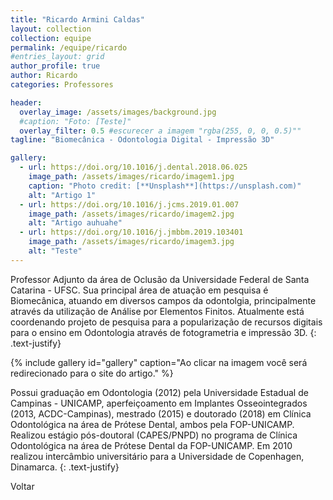 ```yaml
---
title: "Ricardo Armini Caldas"
layout: collection
collection: equipe
permalink: /equipe/ricardo
#entries_layout: grid
author_profile: true
author: Ricardo
categories: Professores

header:
  overlay_image: /assets/images/background.jpg
  #caption: "Foto: [Teste]"
  overlay_filter: 0.5 #escurecer a imagem "rgba(255, 0, 0, 0.5)""
tagline: "Biomecânica - Odontologia Digital - Impressão 3D"

gallery:
  - url: https://doi.org/10.1016/j.dental.2018.06.025
    image_path: /assets/images/ricardo/imagem1.jpg
    caption: "Photo credit: [**Unsplash**](https://unsplash.com)"
    alt: "Artigo 1"
  - url: https://doi.org/10.1016/j.jcms.2019.01.007
    image_path: /assets/images/ricardo/imagem2.jpg
    alt: "Artigo auhuahe"
  - url: https://doi.org/10.1016/j.jmbbm.2019.103401
    image_path: /assets/images/ricardo/imagem3.jpg
    alt: "Teste"
---
```

Professor Adjunto da área de Oclusão da Universidade Federal de Santa Catarina - UFSC. Sua principal área de atuação em pesquisa é Biomecânica, atuando em diversos campos da odontolgia, principalmente através da utilização de Análise por Elementos Finitos. Atualmente está coordenando projeto de pesquisa para a popularização de recursos digitais para o ensino em Odontologia através de fotogrametria e impressão 3D.
{: .text-justify}

{% include gallery id="gallery" caption="Ao clicar na imagem você será redirecionado para o site do artigo." %}

Possui graduação em Odontologia (2012) pela Universidade Estadual de Campinas - UNICAMP, aperfeiçoamento em Implantes Osseointegrados (2013, ACDC-Campinas), mestrado (2015) e doutorado (2018) em Clínica Odontológica na área de Prótese Dental, ambos pela FOP-UNICAMP. Realizou estágio pós-doutoral (CAPES/PNPD) no programa de Clínica Odontológica na área de Prótese Dental da FOP-UNICAMP. Em 2010 realizou intercâmbio universitário para a Universidade de Copenhagen, Dinamarca.
{: .text-justify}

<a url="/laces/equipe" class="btn btn--danger">Voltar</a>
